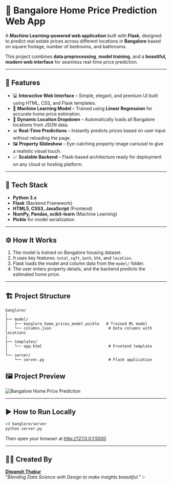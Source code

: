 # 🏡 Bangalore Home Price Prediction Web App

A **Machine Learning–powered web application** built with **Flask**, designed to predict real estate prices across different locations in **Bangalore** based on square footage, number of bedrooms, and bathrooms.

This project combines **data preprocessing**, **model training**, and a **beautiful, modern web interface** for seamless real-time price prediction.

---

## 🚀 Features
- 💻 **Interactive Web Interface** – Simple, elegant, and premium UI built using HTML, CSS, and Flask templates.  
- 🧠 **Machine Learning Model** – Trained using **Linear Regression** for accurate home price estimation.  
- 📍 **Dynamic Location Dropdown** – Automatically loads all Bangalore locations from JSON data.  
- 📊 **Real-Time Predictions** – Instantly predicts prices based on user input without reloading the page.  
- 🖼️ **Property Slideshow** – Eye-catching property image carousel to give a realistic visual touch.  
- 📈 **Scalable Backend** – Flask-based architecture ready for deployment on any cloud or hosting platform.  

---

## 🧩 Tech Stack
- **Python 3.x**
- **Flask** (Backend Framework)
- **HTML5, CSS3, JavaScript** (Frontend)
- **NumPy, Pandas, scikit-learn** (Machine Learning)
- **Pickle** for model serialization  

---

## ⚙️ How It Works
1. The model is trained on Bangalore housing dataset.  
2. It uses key features: `total_sqft`, `bath`, `bhk`, and `location`.  
3. Flask loads the model and column data from the `model/` folder.  
4. The user enters property details, and the backend predicts the estimated home price.  

---

## 🏗️ Project Structure
```
banglore/
│
├── model/
│   ├── banglore_home_prices_model.pickle   # Trained ML model
│   └── columns.json                         # Data columns with locations
│
├── templates/
│   └── app.html                             # Frontend template
│
└── server/
    └── server.py                            # Flask application
```
## 🖼️ Project Preview

![Bangalore Home Price Prediction](preview/screenshot.png)

---

## ▶️ How to Run Locally
```bash
cd banglore/server
python server.py
```
Then open your browser at http://127.0.0.1:5000

---

## 👨‍💻 Created By
**[Diwansh Thakur](https://github.com/Diwansh-Thakur)**  
_“Blending Data Science with Design to make insights beautiful.”_ ✨  

